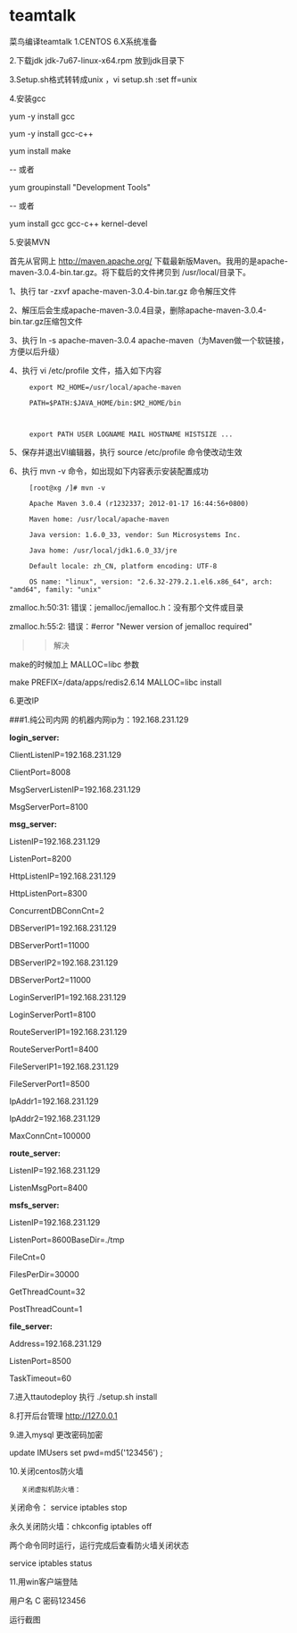 teamtalk
========

菜鸟编译teamtalk
1.CENTOS 6.X系统准备

2.下载jdk  jdk-7u67-linux-x64.rpm 放到jdk目录下

3.Setup.sh格式转转成unix ，vi setup.sh    :set ff=unix

4.安装gcc

yum -y install gcc

yum -y install gcc-c++

yum install make

 

-- 或者

yum groupinstall "Development Tools"

 

-- 或者

yum install gcc gcc-c++ kernel-devel

5.安装MVN

首先从官网上 http://maven.apache.org/ 下载最新版Maven。我用的是apache-maven-3.0.4-bin.tar.gz。将下载后的文件拷贝到 /usr/local/目录下。

1、执行 tar -zxvf apache-maven-3.0.4-bin.tar.gz 命令解压文件

2、解压后会生成apache-maven-3.0.4目录，删除apache-maven-3.0.4-bin.tar.gz压缩包文件

3、执行 ln -s apache-maven-3.0.4 apache-maven（为Maven做一个软链接，方便以后升级）

4、执行 vi /etc/profile 文件，插入如下内容

         export M2_HOME=/usr/local/apache-maven

         PATH=$PATH:$JAVA_HOME/bin:$M2_HOME/bin

 

         export PATH USER LOGNAME MAIL HOSTNAME HISTSIZE ...

 

5、保存并退出VI编辑器，执行 source /etc/profile 命令使改动生效

 

6、执行 mvn -v 命令，如出现如下内容表示安装配置成功

 

         [root@xg /]# mvn -v                                                                                                       

         Apache Maven 3.0.4 (r1232337; 2012-01-17 16:44:56+0800)                                       

         Maven home: /usr/local/apache-maven                                                                             

         Java version: 1.6.0_33, vendor: Sun Microsystems Inc.                                                    

         Java home: /usr/local/jdk1.6.0_33/jre                                                                             

         Default locale: zh_CN, platform encoding: UTF-8                                                               

         OS name: "linux", version: "2.6.32-279.2.1.el6.x86_64", arch: "amd64", family: "unix"   

 

zmalloc.h:50:31: 错误：jemalloc/jemalloc.h：没有那个文件或目录

zmalloc.h:55:2: 错误：#error "Newer version of jemalloc required"

>>解决

make的时候加上 MALLOC=libc 参数

make PREFIX=/data/apps/redis2.6.14 MALLOC=libc install

6.更改IP

###1.纯公司内网  的机器内网ip为：192.168.231.129

**login_server:**

ClientListenIP=192.168.231.129

ClientPort=8008

MsgServerListenIP=192.168.231.129

MsgServerPort=8100

**msg_server:**

ListenIP=192.168.231.129

ListenPort=8200

HttpListenIP=192.168.231.129

HttpListenPort=8300

ConcurrentDBConnCnt=2

DBServerIP1=192.168.231.129

DBServerPort1=11000

DBServerIP2=192.168.231.129

DBServerPort2=11000

LoginServerIP1=192.168.231.129

LoginServerPort1=8100

RouteServerIP1=192.168.231.129

RouteServerPort1=8400

FileServerIP1=192.168.231.129

FileServerPort1=8500

IpAddr1=192.168.231.129

IpAddr2=192.168.231.129

MaxConnCnt=100000

**route_server:**

ListenIP=192.168.231.129

ListenMsgPort=8400

**msfs_server:**

ListenIP=192.168.231.129

ListenPort=8600BaseDir=./tmp

FileCnt=0

FilesPerDir=30000

GetThreadCount=32

PostThreadCount=1

**file_server:**

Address=192.168.231.129

ListenPort=8500

TaskTimeout=60

7.进入ttautodeploy 执行 ./setup.sh install

 

      

 

8.打开后台管理 http://127.0.0.1



9.进入mysql 更改密码加密

update IMUsers set pwd=md5('123456') ;

10.关闭centos防火墙

       关闭虚拟机防火墙：

关闭命令：  service iptables stop

永久关闭防火墙：chkconfig iptables off

 

两个命令同时运行，运行完成后查看防火墙关闭状态

service iptables status

11.用win客户端登陆



用户名 C  密码123456

 

运行截图



